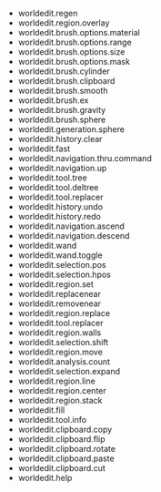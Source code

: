- worldedit.regen
- worldedit.region.overlay
- worldedit.brush.options.material
- worldedit.brush.options.range
- worldedit.brush.options.size
- worldedit.brush.options.mask
- worldedit.brush.cylinder
- worldedit.brush.clipboard
- worldedit.brush.smooth
- worldedit.brush.ex
- worldedit.brush.gravity
- worldedit.brush.sphere
- worldedit.generation.sphere
- worldedit.history.clear
- worldedit.fast
- worldedit.navigation.thru.command
- worldedit.navigation.up
- worldedit.tool.tree
- worldedit.tool.deltree
- worldedit.tool.replacer
- worldedit.history.undo
- worldedit.history.redo
- worldedit.navigation.ascend
- worldedit.navigation.descend
- worldedit.wand
- worldedit.wand.toggle
- worldedit.selection.pos
- worldedit.selection.hpos
- worldedit.region.set
- worldedit.replacenear
- worldedit.removenear
- worldedit.region.replace
- worldedit.tool.replacer
- worldedit.region.walls
- worldedit.selection.shift
- worldedit.region.move
- worldedit.analysis.count
- worldedit.selection.expand
- worldedit.region.line
- worldedit.region.center
- worldedit.region.stack
- worldedit.fill
- worldedit.tool.info
- worldedit.clipboard.copy
- worldedit.clipboard.flip
- worldedit.clipboard.rotate
- worldedit.clipboard.paste
- worldedit.clipboard.cut
- worldedit.help